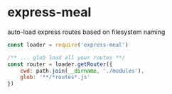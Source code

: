 # express-meal
auto-load express routes based on filesystem naming

```javascript
const loader = require('express-meal')

/** ... glob load all your routes **/
const router = loader.getRouter({
    cwd: path.join(__dirname, './modules'),
    glob: '**/*routes*.js'
})
```
